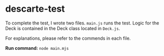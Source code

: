 # descarte-test
To complete the test, I wrote two files.
`main.js` runs the test.
Logic for the Deck is contained in the Deck class located in `Deck.js`.

For explanations, please refer to the commends in each file.

**Run command:** `node main.mjs`
